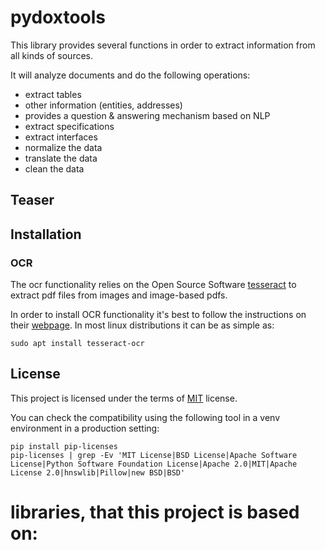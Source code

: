# pydoxtools

This library provides several functions in order to extract information from
all kinds of sources. 

It will analyze documents and do the following operations:

- extract tables
- other information (entities, addresses)
- provides a question & answering mechanism based on NLP
- extract specifications
- extract interfaces
- normalize the data
- translate the data
- clean the data

## Teaser

## Installation

### OCR

The ocr functionality relies on the Open Source Software
[tesseract](https://github.com/tesseract-ocr/tesseract) to extract
pdf files from images and image-based pdfs.

In order to install OCR functionality it's best to follow the instructions on their 
[webpage](https://tesseract-ocr.github.io/). In most linux distributions it
can be as simple as:

    sudo apt install tesseract-ocr

## License

This project is licensed under the terms of [MIT](./LICENSE) license.

You can check the compatibility using the following tool in a venv environment in a production
setting:

    pip install pip-licenses
    pip-licenses | grep -Ev 'MIT License|BSD License|Apache Software License|Python Software Foundation License|Apache 2.0|MIT|Apache License 2.0|hnswlib|Pillow|new BSD|BSD'
    
# libraries, that this project is based on:

